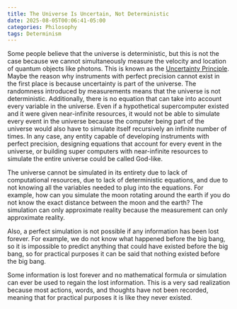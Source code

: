 ```yaml
---
title: The Universe Is Uncertain, Not Deterministic
date: 2025-08-05T00:06:41-05:00
categories: Philosophy
tags: Determinism
---
```


Some people believe that the universe is deterministic, but this is not the case
because we cannot simultaneously measure the velocity and location of quantum
objects like photons. This is known as the
[Uncertainty Principle](https://www.youtube.com/watch?v=KT7xJ0tjB4A). Maybe the
reason why instruments with perfect precision cannot exist in the first place is
because uncertainty is part of the universe. The randomness introduced by
measurements means that the universe is not deterministic. Additionally, there
is no equation that can take into account every variable in the universe. Even
if a hypothetical supercomputer existed and it were given near-infinite
resources, it would not be able to simulate every event in the universe because
the computer being part of the universe would also have to simulate itself
recursively an infinite number of times. In any case, any entity capable of
developing instruments with perfect precision, designing equations that account
for every event in the universe, or building super computers with near-infinite
resources to simulate the entire universe could be called God-like.

The universe cannot be simulated in its entirety due to lack of computational
resources, due to lack of deterministic equations, and due to not knowing all
the variables needed to plug into the equations. For example, how can you
simulate the moon rotating around the earth if you do not know the exact
distance between the moon and the earth? The simulation can only approximate
reality because the measurement can only approximate reality.

Also, a perfect simulation is not possible if any information has been lost
forever. For example, we do not know what happened before the big bang, so it is
impossible to predict anything that could have existed before the big bang, so
for practical purposes it can be said that nothing existed before the big bang.

Some information is lost forever and no mathematical formula or simulation can
ever be used to regain the lost information. This is a very sad realization
because most actions, words, and thoughts have not been recorded, meaning that
for practical purposes it is like they never existed.

<!--
We will never be able to use our mathematical formulas to determine what
happened in the past. My life is not perfect, but it is good. I hope it could be
recorded and stored forever, even if it only existed in God's mind. However,
recording everything for eternity may be a selfish request due to the fact that
all life forms suffer. There is a lot of suffering in the world and maybe in the
universe in general. It may not be fair to immortalize the suffering of others
for the sake of the few of us who wish our memories were immortalized.
-->
